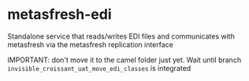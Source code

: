 # metasfresh-edi
Standalone service that reads/writes EDI files and communicates with metasfresh via the metasfresh replication interface

IMPORTANT: don't move it to the camel folder just yet.
Wait until branch `invisible_croissant_uat_move_edi_classes` is integrated